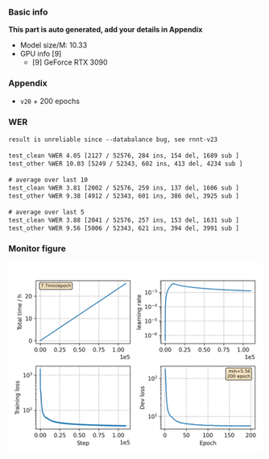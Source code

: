 ### Basic info

**This part is auto generated, add your details in Appendix**

* Model size/M: 10.33
* GPU info \[9\]
  * \[9\] GeForce RTX 3090

### Appendix

* `v20` + 200 epochs

### WER
```
result is unreliable since --databalance bug, see rnnt-v23

test_clean %WER 4.05 [2127 / 52576, 284 ins, 154 del, 1689 sub ]
test_other %WER 10.03 [5249 / 52343, 602 ins, 413 del, 4234 sub ]

# average over last 10
test_clean %WER 3.81 [2002 / 52576, 259 ins, 137 del, 1606 sub ]
test_other %WER 9.38 [4912 / 52343, 601 ins, 386 del, 3925 sub ]

# average over last 5
test_clean %WER 3.88 [2041 / 52576, 257 ins, 153 del, 1631 sub ]
test_other %WER 9.56 [5006 / 52343, 621 ins, 394 del, 3991 sub ]
```

### Monitor figure
![monitor](./monitor.png)
